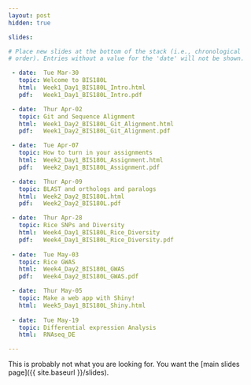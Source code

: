 ```yaml
---
layout: post
hidden: true

slides:

# Place new slides at the bottom of the stack (i.e., chronological
# order). Entries without a value for the 'date' will not be shown.

 - date:  Tue Mar-30
   topic: Welcome to BIS180L
   html:  Week1_Day1_BIS180L_Intro.html
   pdf:   Week1_Day1_BIS180L_Intro.pdf

 - date:  Thur Apr-02
   topic: Git and Sequence Alignment
   html:  Week1_Day2_BIS180L_Git_Alignment.html
   pdf:   Week1_Day2_BIS180L_Git_Alignment.pdf

 - date:  Tue Apr-07
   topic: How to turn in your assignments
   html:  Week2_Day1_BIS180L_Assignment.html
   pdf:   Week2_Day1_BIS180L_Assignment.pdf

 - date:  Thur Apr-09
   topic: BLAST and orthologs and paralogs
   html:  Week2_Day2_BIS180L.html
   pdf:   Week2_Day2_BIS180L.pdf

 - date:  Thur Apr-28
   topic: Rice SNPs and Diversity
   html:  Week4_Day1_BIS180L_Rice_Diversity
   pdf:   Week4_Day1_BIS180L_Rice_Diversity.pdf
   
 - date:  Tue May-03
   topic: Rice GWAS
   html:  Week4_Day2_BIS180L_GWAS
   pdf:   Week4_Day2_BIS180L_GWAS.pdf

 - date:  Thur May-05
   topic: Make a web app with Shiny!
   html:  Week5_Day1_BIS180L_Shiny.html
   
 - date:  Tue May-19
   topic: Differential expression Analysis
   html:  RNAseq_DE

---
```


This is probably not what you are looking for. You want the [main slides page]({{ site.baseurl }}/slides).
